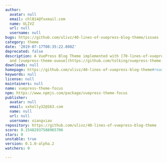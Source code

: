 ```yaml
---
author:
  avatar: null
  email: chl814@foxmail.com
  name: ULIVZ
  url: null
  username: null
bugs: https://github.com/ulivz/40-lines-of-vuepress-blog-theme/issues
category: theme
date: '2019-07-17T08:35:22.808Z'
deprecated: false
description: A VuePress Blog Theme implemented with [70-lines-of-vuepress-blog-theme](https://github.com/ulivz/70-lines-of-vuepress-blog-theme)
  and [vuepress-theme-ououe](https://github.com/tolking/vuepress-theme-ououe).
downloads: null
homepage: https://github.com/ulivz/40-lines-of-vuepress-blog-theme#readme
keywords: null
license: null
maintainers: null
name: vuepress-theme-focus
npm: https://www.npmjs.com/package/vuepress-theme-focus
publisher:
  avatar: null
  email: xxholly32@163.com
  name: null
  url: null
  username: xiangxiao
repository: https://github.com/ulivz/40-lines-of-vuepress-blog-theme
score: 0.15482937588965706
stars: 0
unstable: true
version: 0.1.0-alpha.2
watchers: 0

---
```


